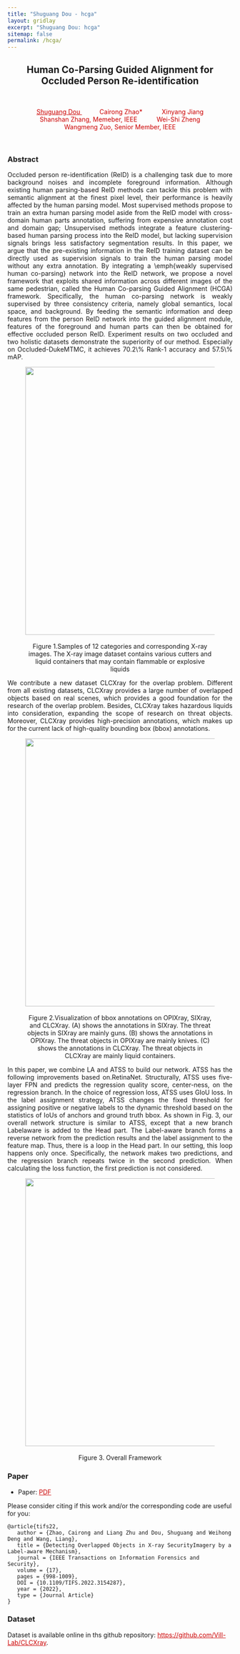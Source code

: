 ```yaml
---
title: "Shuguang Dou - hcga"
layout: gridlay
excerpt: "Shuguang Dou: hcga"
sitemap: false
permalink: /hcga/
---
```


[comment]: Title
<h2 align="center"> Human Co-Parsing Guided Alignment for Occluded Person Re-identification </h2>
<p>&nbsp;</p>

[comment]: Authors
<p style="text-align: center;">
<a href="https://shuguang-52.github.io/" style="color: #CC0000"> Shuguang Dou </a>
&nbsp;&nbsp;&nbsp;&nbsp;&nbsp;&nbsp;&nbsp;&nbsp;&nbsp;
<a style="color: #CC0000">Cairong Zhao*</a>
&nbsp;&nbsp;&nbsp;&nbsp;&nbsp;&nbsp;&nbsp;&nbsp;&nbsp;
<a style="color: #CC0000"> Xinyang Jiang </a>
<br/>
&nbsp;&nbsp;&nbsp;&nbsp;&nbsp;&nbsp;&nbsp;&nbsp;&nbsp;
<a style="color: #CC0000">Shanshan Zhang, Memeber, IEEE </a> 
 &nbsp;&nbsp;&nbsp;&nbsp;&nbsp;&nbsp;&nbsp;&nbsp;&nbsp;
<a style="color: #CC0000">Wei-Shi Zheng </a>
  &nbsp;&nbsp;&nbsp;&nbsp;&nbsp;&nbsp;&nbsp;&nbsp;&nbsp;
<a style="color: #CC0000">Wangmeng Zuo, Senior Member, IEEE </a>
<br/>
</p>
<p>&nbsp;</p>

[comment]: Abstract
<h3> Abstract </h3>
<p style="text-align:justify; text-justify:inter-ideograph;">Occluded person re-identification (ReID) is a challenging task due to more background noises and incomplete foreground information. Although existing human parsing-based ReID methods can tackle this problem with semantic alignment at the finest pixel level, their performance is heavily affected by the human parsing model.
Most supervised methods propose to train an extra human parsing model aside from the ReID model with cross-domain human parts annotation, suffering from expensive annotation cost and domain gap; 
Unsupervised methods integrate a feature clustering-based human parsing process into the ReID model, but lacking supervision signals brings less satisfactory segmentation results.
In this paper, we argue that the pre-existing information in the ReID training dataset can be directly used as supervision signals to train the human parsing model without any extra annotation. 
By integrating a \emph{weakly supervised human co-parsing} network into the ReID network, we propose a novel framework that exploits shared information across different images of the same pedestrian, called the Human Co-parsing Guided Alignment (HCGA) framework.
Specifically, the human co-parsing network is weakly supervised by three consistency criteria, namely global semantics, local space, and background. By feeding the semantic information and deep
features from the person ReID network into the guided alignment module, features of the foreground and human parts can then be obtained for effective occluded person ReID. Experiment results on two occluded and two holistic datasets demonstrate the superiority of our method. Especially on Occluded-DukeMTMC, it achieves 70.2\% Rank-1 accuracy and 57.5\% mAP.</p>

<center>
<figure>
		<div id="projectid">
    <img src="{{ site.url }}{{ site.baseurl }}/images/pubpic/22_tip_hcga.png" width="600px" />
		</div>
<figcaption>
<br>
Figure 1.Samples of 12 categories and corresponding X-ray images. The X-ray image dataset contains various cutters and liquid containers that may contain flammable or explosive liquids
</figcaption>
</figure>
</center>

<p style="text-align:justify; text-justify:inter-ideograph;">
We contribute a new dataset CLCXray for the overlap problem. Different from all existing datasets, CLCXray provides a large number of overlapped objects based
on real scenes, which provides a good foundation for the research of the overlap problem. Besides, CLCXray takes hazardous liquids into consideration, expanding the
scope of research on threat objects. Moreover, CLCXray provides high-precision annotations, which makes up for the current lack of high-quality bounding box (bbox) annotations. </p>

<center>
<figure>
		<div id="projectid">
    <img src="{{ site.url }}{{ site.baseurl }}/images/projectpic/22_clcxray_bbox.png" width="600px" />
		</div>

<figcaption>
<br>
Figure 2.Visualization of bbox annotations on OPIXray, SIXray, and CLCXray. (A) shows the annotations in SIXray. The threat objects in SIXray are mainly guns. (B) shows the annotations in OPIXray. The threat objects in OPIXray are mainly knives. (C) shows the annotations in CLCXray. The threat objects in CLCXray are mainly liquid containers.
</figcaption>
</figure>
</center>
<p style="text-align:justify; text-justify:inter-ideograph;">In this paper, we combine LA and ATSS to build our network. ATSS has the following improvements based on.RetinaNet. Structurally, ATSS uses five-layer FPN and predicts the regression quality score, center-ness, on the regression branch. In the choice of regression loss, ATSS uses GIoU loss. In the label assignment strategy, ATSS changes the fixed threshold for assigning positive or negative labels to the dynamic threshold based on the statistics of IoUs of anchors and ground truth bbox. As shown in Fig. 3, our overall network structure is similar to ATSS, except that a new branch Labelaware is added to the Head part. The Label-aware branch forms a reverse network from the prediction results and the label assignment to the feature map. Thus, there is a loop in the Head part. In our setting, this loop happens only once. Specifically, the network makes two predictions, and the regression branch repeats twice in the second prediction. When calculating the loss function, the first prediction is not considered.</p>

<center>
<figure>
		<div id="projectid">
    <img src="{{ site.url }}{{ site.baseurl }}/images/projectpic/22_clcxray_pipeline.png" width="600px" />
		</div>
<figcaption>
<br>
Figure 3. Overall Framework
</figcaption>
</figure>
</center>


[comment]: Paper
<h3> Paper </h3>

- Paper: <a href="{{ site.url }}{{ site.baseurl }}/papers/22tifs_clcxray.pdf" style="color: #CC0000"> PDF </a>

Please consider citing if this work and/or the corresponding code are useful for you:

```
@article{tifs22,
   author = {Zhao, Cairong and Liang Zhu and Dou, Shuguang and Weihong Deng and Wang, Liang},
   title = {Detecting Overlapped Objects in X-ray SecurityImagery by a Label-aware Mechanism},
   journal = {IEEE Transactions on Information Forensics and Security},
   volume = {17},
   pages = {998-1009},
   DOI = {10.1109/TIFS.2022.3154287},
   year = {2022},
   type = {Journal Article}
}
```

[comment]: Dataset
<h3> Dataset </h3>
Dataset is available online in ths github repository:
<a href="https://github.com/Vill-Lab/CLCXray" style="color: #CC0000">https://github.com/Vill-Lab/CLCXray</a>.
